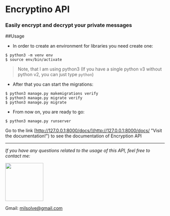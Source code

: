 # Encryptino API
### Easily encrypt and decrypt your private messages

##Usage
+ In order to create an environment for libraries you need create one:
```console
$ python3 -m venv env
$ source env/bin/activate
```
>Note, that I am using python3 (If you have a single python v3 without python v2, you can just type `python`)
+ After that you can start the migrations:
```console
$ python3 manage.py makemigrations verify
$ python3 manage.py migrate verify
$ python3 manage.py migrate
```

+ From now on, you are ready to go:
```console
$ python3 manage.py runserver
```

Go to the link [http://127.0.0.1:8000/docs/](http://127.0.0.1:8000/docs/ "Visit the documentation!") to see the documentation of Encryption API

<hr>

*If you have any questions related to the usage of this API, feel free to contact me:*

<a href="https://t.me/youngerwolf"><img src="https://cdn.icon-icons.com/icons2/2530/PNG/512/telegram_button_icon_151837.png" width = "120"/></a>

Gmail: [milsolve@gmail.com](mailto:milsolve@gmail.com "Contact me via gmail!")
